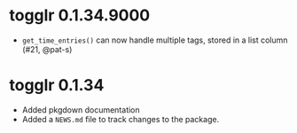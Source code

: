 # togglr 0.1.34.9000

* `get_time_entries()` can now handle multiple tags, stored in a list column (#21, @pat-s)


# togglr 0.1.34

* Added pkgdown documentation
* Added a `NEWS.md` file to track changes to the package.
